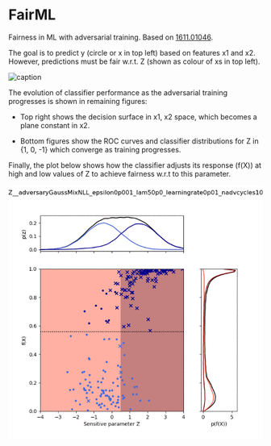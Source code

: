 # FairML
Fairness in ML with adversarial training. Based on [1611.01046](https://arxiv.org/abs/1611.01046).

The goal is to predict y (circle or x in top left) based on features x1 and x2. However, predictions must be fair w.r.t. Z (shown as colour of xs in top left).

![caption](Clf_perf_100.gif "perf")

The evolution of classifier performance as the adversarial training progresses is shown in remaining figures:

- Top right shows the decision surface in x1, x2 space, which becomes a plane constant in x2.

- Bottom figures show the ROC curves and classifier distributions for Z in {1, 0, -1} which converge as training progresses.

Finally, the plot below shows how the classifier adjusts its response (f(X)) at high and low values of Z to achieve
fairness w.r.t to this parameter.

![caption](fX_vs_Z.gif "fX")
